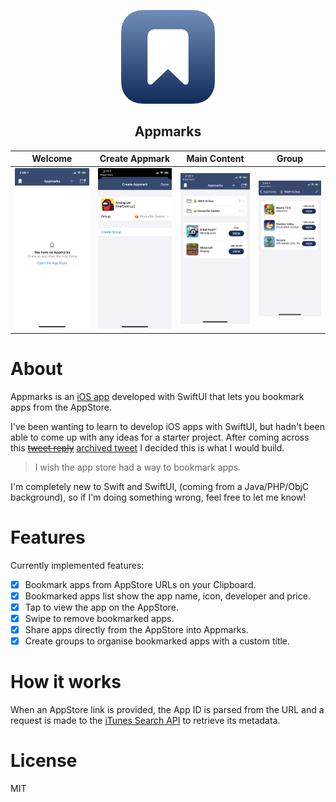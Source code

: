 <p align="center">
<a href="https://github.com/liamcottle/appmarks-ios"><img src="Appmarks.png" width="150"></a>
</p>

<h2 align="center">Appmarks</h2>

Welcome | Create Appmark | Main Content | Group
:-:|:-:|:-:|:-:
![](Screenshots/1_main_empty.png) | ![](Screenshots/2_create_appmark.png) | ![](Screenshots/3_main_content.png) | ![](Screenshots/4_group.png)

# About

Appmarks is an [iOS app](https://apps.apple.com/us/app/appmarks/id1554446833?platform=iphone) developed with SwiftUI that lets you bookmark apps from the AppStore.

I've been wanting to learn to develop iOS apps with SwiftUI, but hadn't been able to come up with any ideas for a starter project. After coming across this <s>[tweet reply](https://twitter.com/j_holtslander/status/1355273816847437831)</s> [archived tweet](http://web.archive.org/web/20210129215733/https://twitter.com/j_holtslander/status/1355273816847437831) I decided this is what I would build.

> I wish the app store had a way to bookmark apps.

I'm completely new to Swift and SwiftUI, (coming from a Java/PHP/ObjC background), so if I'm doing something wrong, feel free to let me know!

# Features

Currently implemented features:

- [x] Bookmark apps from AppStore URLs on your Clipboard.
- [x] Bookmarked apps list show the app name, icon, developer and price.
- [x] Tap to view the app on the AppStore.
- [x] Swipe to remove bookmarked apps.
- [x] Share apps directly from the AppStore into Appmarks.
- [x] Create groups to organise bookmarked apps with a custom title.

# How it works

When an AppStore link is provided, the App ID is parsed from the URL and a request is made to the [iTunes Search API](https://developer.apple.com/library/archive/documentation/AudioVideo/Conceptual/iTuneSearchAPI/LookupExamples.html) to retrieve its metadata.

# License

MIT